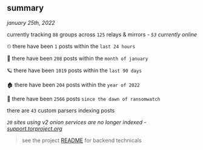 
## summary
_january 25th, 2022_

currently tracking `88` groups across `125` relays & mirrors - _`53` currently online_

⏲ there have been `1` posts within the `last 24 hours`

🦈 there have been `208` posts within the `month of january`

🪐 there have been `1019` posts within the `last 90 days`

🏚 there have been `204` posts within the `year of 2022`

🦕 there have been `2566` posts `since the dawn of ransomwatch`

there are `43` custom parsers indexing posts

_`20` sites using v2 onion services are no longer indexed - [support.torproject.org](https://support.torproject.org/onionservices/v2-deprecation/)_

> see the project [README](https://github.com/thetanz/ransomwatch#ransomwatch--) for backend technicals
